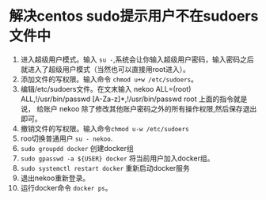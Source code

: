 # 解决centos sudo提示用户不在sudoers文件中

1. 进入超级用户模式。输入 `su -`,系统会让你输入超级用户密码，输入密码之后就进入了超级用户模式（当然也可以直接用root进入）。
2. 添加文件的写权限。输入命令 `chmod u+w /etc/sudoers`。
3. 编辑/etc/sudoers文件。在文末输入
   nekoo   ALL=(root)   ALL,!/usr/bin/passwd [A-Za-z]*,!/usr/bin/passwd root
   上面的指令就是说， 给账户 nekoo 除了修改其他账户密码之外的所有操作权限,然后保存退出即可。
4. 撤销文件的写权限。输入命令`chmod u-w /etc/sudoers`
5. roo切换普通用户 `su - nekoo`.
6. `sudo groupdd docker` 创建docker组
7. `sudo gpasswd -a ${USER} docker` 将当前用户加入docker组。
8. `sudo systemctl restart docker` 重新启动docker服务
9. 退出nekoo重新登录。
10. 运行docker命令 `docker ps`。 
